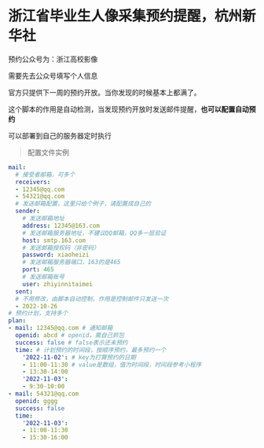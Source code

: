 # 浙江省毕业生人像采集预约提醒，杭州新华社

预约公众号为：浙江高校影像

需要先去公众号填写个人信息

官方只提供下一周的预约开放。当你发现的时候基本上都满了。



这个脚本的作用是自动检测，当发现预约开放时发送邮件提醒，**也可以配置自动预约**

可以部署到自己的服务器定时执行

> 配置文件实例 

```yaml
mail:
  # 接受者邮箱，可多个
  receivers:
  - 12345@qq.com
  - 54321@qq.com
  # 发送邮箱配置，这里只给个例子，请配置成自己的
  sender:
    # 发送邮箱地址
    address: 12345@163.com
    # 发送邮箱服务器地址，不建议QQ邮箱，QQ多一层验证
    host: smtp.163.com
    # 发送邮箱授权码（非密码）
    password: xiaoheizi
    # 发送邮箱服务器端口，163的是465
    port: 465
    # 发送邮箱账号
    user: zhiyinnitaimei
  sent:
  # 不用修改，由脚本自动控制，作用是控制邮件只发送一次
  - 2022-10-26
# 预约计划，支持多个
plan:
- mail: 12345@qq.com # 通知邮箱
  openid: abcd # openid，需自己抓包
  success: false # false表示还未预约
  time: # 计划预约的时间段，按顺序预约，最多预约一个
    '2022-11-02': # key为打算预约的日期
    - 11:00-11:30 # value是数组，值为时间段，时间段参考小程序
    - 13:30-14:00
    '2022-11-03':
    - 9:30-10:00
- mail: 54321@qq.com
  openid: gggg
  success: false
  time: 
    '2022-11-03':
    - 11:00-11:30
    - 15:30-16:00


```

